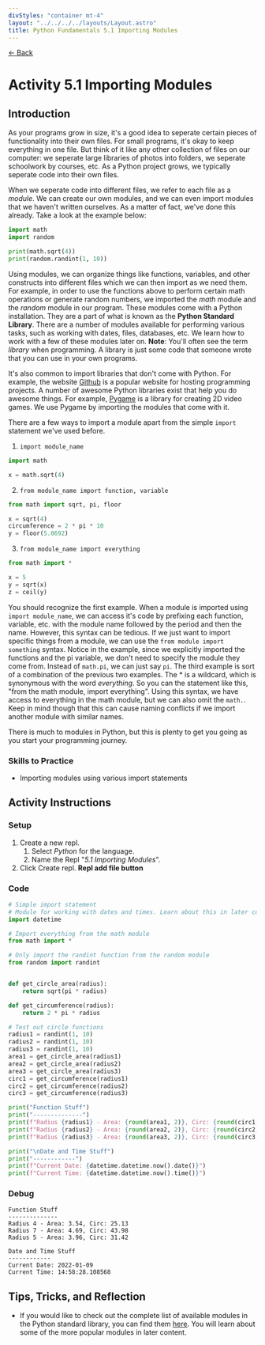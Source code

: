```yaml
---
divStyles: "container mt-4"
layout: "../../../../layouts/Layout.astro"
title: Python Fundamentals 5.1 Importing Modules
---
```


[← Back](/courses/python-fundamentals/)

# Activity 5.1 Importing Modules

## Introduction

As your programs grow in size, it's a good idea to seperate certain pieces of functionality into their own files. For small programs, it's okay to keep everything in one file. But think of it like any other collection of files on our computer: we seperate large libraries of photos into folders, we seperate schoolwork by courses, etc. As a Python project grows, we typically seperate code into their own files.

When we seperate code into different files, we refer to each file as a _module_. We can create our own modules, and we can even import modules that we haven't written ourselves. As a matter of fact, we've done this already. Take a look at the example below:

```python
import math
import random

print(math.sqrt(4))
print(random.randint(1, 10))
```

Using modules, we can organize things like functions, variables, and other constructs into different files which we can then import as we need them. For example, in order to use the functions above to perform certain math operations or generate random numbers, we imported the _math_ module and the _random_ module in our program. These modules come with a Python installation. They are a part of what is known as the **Python Standard Library**. There are a number of modules available for performing various tasks, such as working with dates, files, databases, etc. We learn how to work with a few of these modules later on. **Note**: You'll often see the term _library_ when programming. A library is just some code that someone wrote that you can use in your own programs.

It's also common to import libraries that don't come with Python. For example, the website [Github](https://github.com) is a popular website for hosting programming projects. A number of awesome Python libraries exist that help you do awesome things. For example, [Pygame](https://pygame.org) is a library for creating 2D video games. We use Pygame by importing the modules that come with it.

There are a few ways to import a module apart from the simple `import` statement we've used before.

1. `import module_name`

```python
import math

x = math.sqrt(4)
```

2. `from module_name import function, variable`
```python
from math import sqrt, pi, floor

x = sqrt(4)
circumference = 2 * pi * 10
y = floor(5.0692)
```

3. `from module_name import everything`
```python
from math import *

x = 5
y = sqrt(x)
z = ceil(y)
```

You should recognize the first example. When a module is imported using `import module_name`, we can access it's code by prefixing each function, variable, etc. with the module name followed by the period and then the name. However, this syntax can be tedious. If we just want to import specific things from a module, we can use the `from module import something` syntax. Notice in the example, since we explicitly imported the functions and the pi variable, we don't need to specify the module they come from. Instead of `math.pi`, we can just say `pi`. The third example is sort of a combination of the previous two examples. The * is a wildcard, which is synonymous with the word _everything_. So you can the statement like this, "from the math module, import everything". Using this syntax, we have access to everything in the math module, but we can also omit the `math.`. Keep in mind though that this can cause naming conflicts if we import another module with similar names.

There is much to modules in Python, but this is plenty to get you going as you start your programming journey.

### Skills to Practice

- Importing modules using various import statements

## Activity Instructions

### Setup

1. Create a new repl.
   1. Select _Python_ for the language.
   2. Name the Repl "_5.1 Importing Modules_".
2. Click Create repl.
   **Repl add file button**

### Code

```python
# Simple import statement
# Module for working with dates and times. Learn about this in later courses.
import datetime

# Import everything from the math module
from math import *

# Only import the randint function from the random module
from random import randint


def get_circle_area(radius):
    return sqrt(pi * radius)

def get_circumference(radius):
    return 2 * pi * radius

# Test out circle functions
radius1 = randint(1, 10)
radius2 = randint(1, 10)
radius3 = randint(1, 10)
area1 = get_circle_area(radius1)
area2 = get_circle_area(radius2)
area3 = get_circle_area(radius3)
circ1 = get_circumference(radius1)
circ2 = get_circumference(radius2)
circ3 = get_circumference(radius3)

print("Function Stuff")
print("--------------")
print(f"Radius {radius1} - Area: {round(area1, 2)}, Circ: {round(circ1, 2)}")
print(f"Radius {radius2} - Area: {round(area2, 2)}, Circ: {round(circ2, 2)}")
print(f"Radius {radius3} - Area: {round(area3, 2)}, Circ: {round(circ3, 2)}")

print("\nDate and Time Stuff")
print("------------")
print(f"Current Date: {datetime.datetime.now().date()}")
print(f"Current Time: {datetime.datetime.now().time()}")
```

### Debug

```
Function Stuff
--------------
Radius 4 - Area: 3.54, Circ: 25.13
Radius 7 - Area: 4.69, Circ: 43.98
Radius 5 - Area: 3.96, Circ: 31.42

Date and Time Stuff
------------
Current Date: 2022-01-09
Current Time: 14:58:28.108568
```

## Tips, Tricks, and Reflection

- If you would like to check out the complete list of available modules in the Python standard library, you can find them [here](https://docs.python.org/3/library/index.html). You will learn about some of the more popular modules in later content.
